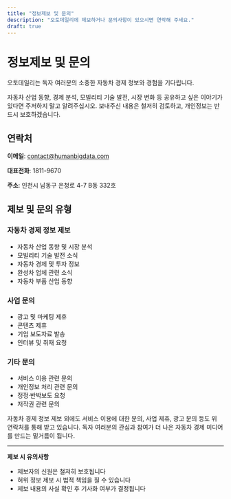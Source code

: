 ```yaml
---
title: "정보제보 및 문의"
description: "오토데일리에 제보하거나 문의사항이 있으시면 연락해 주세요."
draft: true
---
```


# 정보제보 및 문의

오토데일리는 독자 여러분의 소중한 자동차 경제 정보와 경험을 기다립니다.

자동차 산업 동향, 경제 분석, 모빌리티 기술 발전, 시장 변화 등 공유하고 싶은 이야기가 있다면 주저하지 말고 알려주십시오. 보내주신 내용은 철저히 검토하고, 개인정보는 반드시 보호하겠습니다.

## 연락처

**이메일**: contact@humanbigdata.com

**대표전화**: 1811-9670

**주소**: 인천시 남동구 은청로 4-7 B동 332호

## 제보 및 문의 유형

### 자동차 경제 정보 제보
- 자동차 산업 동향 및 시장 분석
- 모빌리티 기술 발전 소식
- 자동차 경제 및 투자 정보
- 완성차 업체 관련 소식
- 자동차 부품 산업 동향

### 사업 문의
- 광고 및 마케팅 제휴
- 콘텐츠 제휴
- 기업 보도자료 발송
- 인터뷰 및 취재 요청

### 기타 문의
- 서비스 이용 관련 문의
- 개인정보 처리 관련 문의
- 정정·반박보도 요청
- 저작권 관련 문의

자동차 경제 정보 제보 외에도 서비스 이용에 대한 문의, 사업 제휴, 광고 문의 등도 위 연락처를 통해 받고 있습니다. 독자 여러분의 관심과 참여가 더 나은 자동차 경제 미디어를 만드는 밑거름이 됩니다.

---

**제보 시 유의사항**
- 제보자의 신원은 철저히 보호됩니다
- 허위 정보 제보 시 법적 책임을 질 수 있습니다
- 제보 내용의 사실 확인 후 기사화 여부가 결정됩니다
